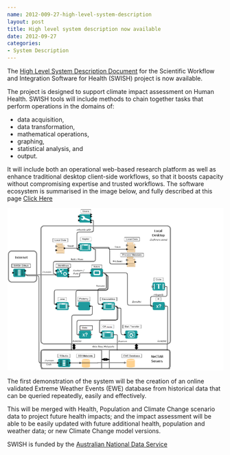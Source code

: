 ```yaml
---
name: 2012-009-27-high-level-system-description
layout: post
title: High level system description now available
date: 2012-09-27
categories:
- System Description
---
```


The [High Level System Description Document](/HighLevelDescription.html) for the Scientific Workflow and Integration Software for Health (SWISH) project is now available.  

The project is designed to support climate impact assessment on Human Health. SWISH tools will include methods to chain together tasks that perform operations in the domains of:

- data acquisition, 
- data transformation, 
- mathematical operations, 
- graphing, 
- statistical analysis, and 
- output.  

It will include both an operational web-based research platform as well as enhance traditional desktop client-side workflows, so that it boosts capacity without compromising expertise and trusted workflows. The software ecosystem is summarised in the image below, and fully described at this page [Click Here](/HighLevelDescription.html)

![System Structure](/images/Structure2thumbnail.png)

The first demonstration of the system will be the creation of an online validated Extreme Weather Events (EWE) database from historical data that can be queried repeatedly, easily and effectively.

This will be merged with Health, Population and Climate Change scenario data to project future health impacts; and the impact assessment will be able to be easily updated with future additional health, population and weather data; or new Climate Change model versions.  

SWISH is funded by the [Australian National Data Service](http://ands.org.au/)


